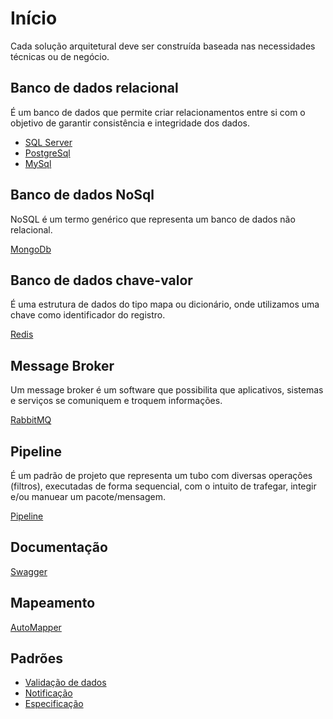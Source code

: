 # Início
Cada solução arquitetural deve ser construída baseada nas necessidades técnicas ou de negócio.

## Banco de dados relacional
É um banco de dados que permite criar relacionamentos entre si com o objetivo de garantir consistência e integridade dos dados.

* [SQL Server](pt-br/ef-sqlserver.md)
* [PostgreSql](pt-br/ef-postgresql.md)
* [MySql](pt-br/ef-mysql.md)

## Banco de dados NoSql
NoSQL é um termo genérico que representa um banco de dados não relacional.

[MongoDb](pt-br/mongodb.md)

## Banco de dados chave-valor
É uma estrutura de dados do tipo mapa ou dicionário, onde utilizamos uma chave como identificador do registro.

[Redis](pt-br/redis.md)

## Message Broker
Um message broker é um software que possibilita que aplicativos, sistemas e serviços se comuniquem e troquem informações.

[RabbitMQ](pt-br/rabbitmq.md)

## Pipeline
É um padrão de projeto que representa um tubo com diversas operações (filtros), executadas de forma sequencial, com o intuito de trafegar, integir e/ou manuear um pacote/mensagem.

[Pipeline](pt-br/pipeline.md)

## Documentação
[Swagger](pt-br/swagger.md)

## Mapeamento
[AutoMapper](pt-br/automapper.md)

## Padrões 

* [Validação de dados](pt-br/automapper.md)
* [Notificação](pt-br/notification.md)
* [Especificação](pt-br/notification.md)